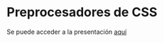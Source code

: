 # Preprocesadores de CSS

Se puede acceder a la presentación [aquí](https://prezi.com/p/bfbqjpbu7l6a/?present=1)
